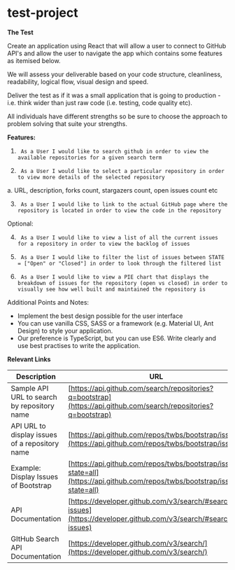 # test-project

**The Test**

Create an application using React that will allow a user to connect to GitHub API's and
allow the user to navigate the app which contains some features as itemised below.

We will assess your deliverable based on your code structure, cleanliness, readability, logical flow, visual design and speed.

Deliver the test as if it was a small application that is going to production - i.e. think wider than just raw code (i.e. testing, code quality etc).

All individuals have different strengths so be sure to choose the approach to problem solving that suite your strengths.

**Features:**

1)      As a User I would like to search github in order to view the available repositories for a given search term

2)      As a User I would like to select a particular repository in order to view more details of the selected repository

a.      URL, description, forks count, stargazers count, open issues count etc

3)      As a User I would like to link to the actual GitHub page where the repository is located in order to view the code in the repository

Optional:

4)      As a User I would like to view a list of all the current issues for a repository in order to view the backlog of issues

5)      As a User I would like to filter the list of issues between STATE = ["Open" or "Closed"] in order to look through the filtered list

6)      As a User I would like to view a PIE chart that displays the breakdown of issues for the repository (open vs closed) in order to visually see how well built and maintained the repository is



Additional Points and Notes:

- Implement the best design possible for the user interface
- You can use vanilla CSS, SASS or a framework (e.g. Material UI, Ant Design) to style your application.
- Our preference is TypeScript, but you can use ES6.  Write clearly and use best practises to write the application.

**Relevant Links**

| **Description** | **URL** |
| --- | --- |
| Sample API URL to search by repository name | [https://api.github.com/search/repositories?q=bootstrap](https://api.github.com/search/repositories?q=bootstrap) |
| API URL to display issues of a repository name | [https://api.github.com/repos/twbs/bootstrap/issues](https://api.github.com/repos/twbs/bootstrap/issues)|
| Example: Display Issues of Bootstrap | [https://api.github.com/repos/twbs/bootstrap/issues?state=all](https://api.github.com/repos/twbs/bootstrap/issues?state=all) |
| API Documentation | [https://developer.github.com/v3/search/#search-issues](https://developer.github.com/v3/search/#search-issues) |
| GItHub Search API Documentation | [https://developer.github.com/v3/search/](https://developer.github.com/v3/search/) |
